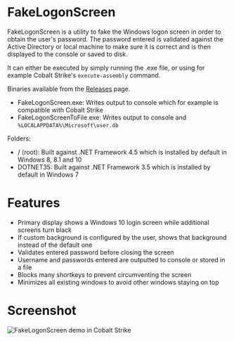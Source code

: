 # FakeLogonScreen
FakeLogonScreen is a utility to fake the Windows logon screen in order to obtain the user's password. The password entered is validated against the Active Directory or local machine to make sure it is correct and is then displayed to the console or saved to disk.

It can either be executed by simply running the .exe file, or using for example Cobalt Strike's `execute-assembly` command.

Binaries available from the [Releases](https://github.com/bitsadmin/fakelogonscreen/releases) page.
- FakeLogonScreen.exe: Writes output to console which for example is compatible with Cobalt Strike
- FakeLogonScreenToFile.exe: Writes output to console and `%LOCALAPPDATA%\Microsoft\user.db`

Folders:
- / (root): Built against .NET Framework 4.5 which is installed by default in Windows 8, 8.1 and 10
- DOTNET35: Built against .NET Framework 3.5 which is installed by default in Windows 7

# Features
- Primary display shows a Windows 10 login screen while additional screens turn black
- If custom background is configured by the user, shows that background instead of the default one
- Validates entered password before closing the screen
- Username and passwords entered are outputted to console or stored in a file
- Blocks many shortkeys to prevent circumventing the screen
- Minimizes all existing windows to avoid other windows staying on top

# Screenshot
![FakeLogonScreen demo in Cobalt Strike](https://raw.githubusercontent.com/bitsadmin/fakelogonscreen/master/demo.gif "FakeLogonScreen demo in Cobalt Strike")



